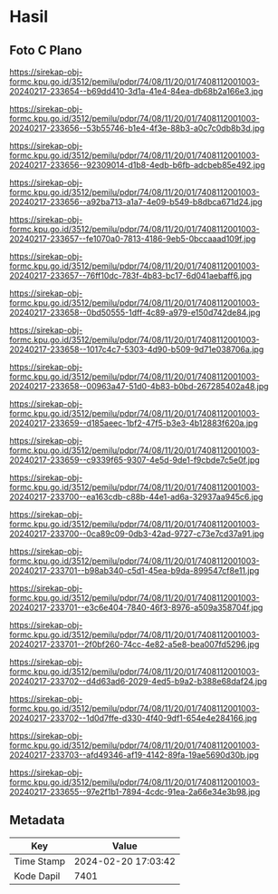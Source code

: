 # Hasil

## Foto C Plano

https://sirekap-obj-formc.kpu.go.id/3512/pemilu/pdpr/74/08/11/20/01/7408112001003-20240217-233654--b69dd410-3d1a-41e4-84ea-db68b2a166e3.jpg

https://sirekap-obj-formc.kpu.go.id/3512/pemilu/pdpr/74/08/11/20/01/7408112001003-20240217-233656--53b55746-b1e4-4f3e-88b3-a0c7c0db8b3d.jpg

https://sirekap-obj-formc.kpu.go.id/3512/pemilu/pdpr/74/08/11/20/01/7408112001003-20240217-233656--92309014-d1b8-4edb-b6fb-adcbeb85e492.jpg

https://sirekap-obj-formc.kpu.go.id/3512/pemilu/pdpr/74/08/11/20/01/7408112001003-20240217-233656--a92ba713-a1a7-4e09-b549-b8dbca671d24.jpg

https://sirekap-obj-formc.kpu.go.id/3512/pemilu/pdpr/74/08/11/20/01/7408112001003-20240217-233657--fe1070a0-7813-4186-9eb5-0bccaaad109f.jpg

https://sirekap-obj-formc.kpu.go.id/3512/pemilu/pdpr/74/08/11/20/01/7408112001003-20240217-233657--76ff10dc-783f-4b83-bc17-6d041aebaff6.jpg

https://sirekap-obj-formc.kpu.go.id/3512/pemilu/pdpr/74/08/11/20/01/7408112001003-20240217-233658--0bd50555-1dff-4c89-a979-e150d742de84.jpg

https://sirekap-obj-formc.kpu.go.id/3512/pemilu/pdpr/74/08/11/20/01/7408112001003-20240217-233658--1017c4c7-5303-4d90-b509-9d71e038706a.jpg

https://sirekap-obj-formc.kpu.go.id/3512/pemilu/pdpr/74/08/11/20/01/7408112001003-20240217-233658--00963a47-51d0-4b83-b0bd-267285402a48.jpg

https://sirekap-obj-formc.kpu.go.id/3512/pemilu/pdpr/74/08/11/20/01/7408112001003-20240217-233659--d185aeec-1bf2-47f5-b3e3-4b12883f620a.jpg

https://sirekap-obj-formc.kpu.go.id/3512/pemilu/pdpr/74/08/11/20/01/7408112001003-20240217-233659--c9339f65-9307-4e5d-9de1-f9cbde7c5e0f.jpg

https://sirekap-obj-formc.kpu.go.id/3512/pemilu/pdpr/74/08/11/20/01/7408112001003-20240217-233700--ea163cdb-c88b-44e1-ad6a-32937aa945c6.jpg

https://sirekap-obj-formc.kpu.go.id/3512/pemilu/pdpr/74/08/11/20/01/7408112001003-20240217-233700--0ca89c09-0db3-42ad-9727-c73e7cd37a91.jpg

https://sirekap-obj-formc.kpu.go.id/3512/pemilu/pdpr/74/08/11/20/01/7408112001003-20240217-233701--b98ab340-c5d1-45ea-b9da-899547cf8e11.jpg

https://sirekap-obj-formc.kpu.go.id/3512/pemilu/pdpr/74/08/11/20/01/7408112001003-20240217-233701--e3c6e404-7840-46f3-8976-a509a358704f.jpg

https://sirekap-obj-formc.kpu.go.id/3512/pemilu/pdpr/74/08/11/20/01/7408112001003-20240217-233701--2f0bf260-74cc-4e82-a5e8-bea007fd5296.jpg

https://sirekap-obj-formc.kpu.go.id/3512/pemilu/pdpr/74/08/11/20/01/7408112001003-20240217-233702--d4d63ad6-2029-4ed5-b9a2-b388e68daf24.jpg

https://sirekap-obj-formc.kpu.go.id/3512/pemilu/pdpr/74/08/11/20/01/7408112001003-20240217-233702--1d0d7ffe-d330-4f40-9df1-654e4e284166.jpg

https://sirekap-obj-formc.kpu.go.id/3512/pemilu/pdpr/74/08/11/20/01/7408112001003-20240217-233703--afd49346-af19-4142-89fa-19ae5690d30b.jpg

https://sirekap-obj-formc.kpu.go.id/3512/pemilu/pdpr/74/08/11/20/01/7408112001003-20240217-233655--97e2f1b1-7894-4cdc-91ea-2a66e34e3b98.jpg


## Metadata

| Key        | Value               |
| ---------- | ------------------- |
| Time Stamp | 2024-02-20 17:03:42 |
| Kode Dapil | 7401                |



